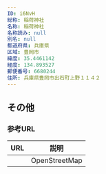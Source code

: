 ```yaml
---
ID: i6NvH
総称: 稲荷神社
名称: 稲荷神社
名称読み: null
別名: null
都道府県: 兵庫県
区域: 豊岡市
緯度: 35.4461142
経度: 134.893527
郵便番号: 6680244
住所: 兵庫県豊岡市出石町上野１１４２
---
```


## その他

### 参考URL

| URL | 説明          |
| --- | ------------- |
|     | OpenStreetMap |
